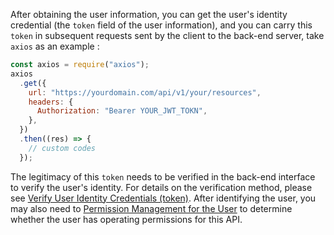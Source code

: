 After obtaining the user information, you can get the user's identity credential (the `token` field of the user information), and you can carry this `token` in subsequent requests sent by the client to the back-end server, take `axios` as an example :

```js
const axios = require("axios");
axios
  .get({
    url: "https://yourdomain.com/api/v1/your/resources",
    headers: {
      Authorization: "Bearer YOUR_JWT_TOKN",
    },
  })
  .then((res) => {
    // custom codes
  });
```

The legitimacy of this `token` needs to be verified in the back-end interface to verify the user's identity. For details on the verification method, please see [Verify User Identity Credentials (token)](/en/guides/faqs/how-to-validate-user-token.html). After identifying the user, you may also need to [Permission Management for the User](/en/guides/access-control/) to determine whether the user has operating permissions for this API.
